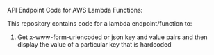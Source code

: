 API Endpoint Code for AWS Lambda Functions:

This repository contains code for a lambda endpoint/function to:
1. Get x-www-form-urlencoded or json key and value pairs and then display the value of a particular key that is hardcoded
